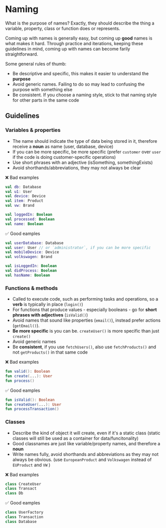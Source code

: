 # Naming

What is the purpose of names? Exactly, they should describe the thing a variable, property, class or function does or represents.

Coming up with names is generally easy, but coming up **good** names is what makes it hard.
Through practice and iterations, keeping these guidelines in mind, coming up with names can become farily straightforward.

Some general rules of thumb:
* Be descriptive and specific, this makes it easier to understand the **purpose**
* Avoid generic names. Failing to do so may lead to confusing the purpose with something else
* Be consistent. If you choose a naming style, stick to that naming style for other parts in the same code

## Guidelines

### Variables & properties
* The name should indicate the type of data being stored in it, therefore receive a **noun** as name (user, database, device)
* If you can be more specific, be more specific (prefer `customer` over `user` if the code is doing customer-specific operations)
* Use short phrases with an adjective (isSomething, somethingExists)
* Avoid shorthands/abbreviations, they may not always be clear

❌ Bad examples
```kotlin
val db: Database
val u1: User
val device: Device
val item: Product
val vw: Brand

val loggedIn: Boolean
val processed: Boolean
val name: Boolean
```

✅ Good eamples
```kotlin
val userDatabase: Database
val user: User // or `administrator`, if you can be more specific
val mobileDevice: Device
val volkswagen: Brand

val isLoggedIn: Boolean
val didProcess: Boolean
val hasName: Boolean
```

### Functions & methods
* Called to execute code, such as performing tasks and operations, so a **verb** is typically in place (`login()`)
* For functions that produce values - especially booleans - go for **short phrases with adjectives** (`isValid()`)
* Avoid names that sound like properties (`email()`), instead prefer actions (`getEmail()`).
* **Be more specific** is you can be. `createUser()` is more specific than just `create()`
* Avoid generic names
* Be **consistent**, if you use `fetchUsers()`, also use `fetchProducts()` and not `getProducts()` in that same code

❌ Bad examples
```kotlin
fun valid(): Boolean
fun create(...): User
fun process()
```

✅ Good eamples
```kotlin
fun isValid(): Boolean
fun createUser(...): User
fun processTransaction()
```

### Classes
* Describe the kind of object it will create, even if it's a static class (static classes will still be used as a container for data/funcitonality)
* Good classnames are just like variable/property names, and therefore a **noun**
* Write names fully, avoid shorthands and abbreviations as they may not always be obvious. (use `EuropeanProduct` and `Volkswagen` instead of `EUProduct` and `VW` )

❌ Bad examples
```kotlin
class CreateUser
class Transact
class Db
```

✅ Good eamples
```kotlin
class UserFactory
class Transaction
class Database
```